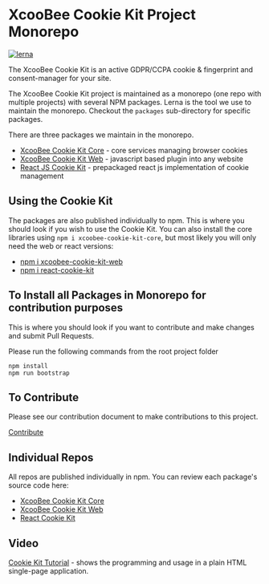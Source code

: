 # XcooBee Cookie Kit Project Monorepo

[![lerna](https://img.shields.io/badge/maintained%20with-lerna-cc00ff.svg)](https://lernajs.io/)

The XcooBee Cookie Kit is an active GDPR/CCPA cookie & fingerprint and consent-manager for your site.

The XcooBee Cookie Kit project is maintained as a monorepo (one repo with multiple projects) with several NPM
packages. Lerna is the tool we use to maintain the monorepo. Checkout the `packages`
sub-directory for specific packages.

There are three packages we maintain in the monorepo.

- [XcooBee Cookie Kit Core](https://github.com/XcooBee/xcoobee-cookie-kit/tree/master/packages/xcoobee-cookie-kit-core) - core services managing browser cookies
- [XcooBee Cookie Kit Web](https://github.com/XcooBee/xcoobee-cookie-kit/tree/master/packages/xcoobee-cookie-kit-web) - javascript based plugin into any website
- [React JS Cookie Kit](https://github.com/XcooBee/xcoobee-cookie-kit/tree/master/packages/xcoobee-cookie-kit-react) - prepackaged react js implementation of cookie management

## Using the Cookie Kit

The packages are also published individually to npm. This is where you should look if you wish to use the Cookie Kit. You can also install the core libraries using `npm i xcoobee-cookie-kit-core`, but most likely you will only need the web or react versions:

- [npm i xcoobee-cookie-kit-web](https://www.npmjs.com/package/xcoobee-cookie-kit-web)
- [npm i react-cookie-kit](https://www.npmjs.com/package/react-cookie-kit)

## To Install all Packages in Monorepo for contribution purposes
This is where you should look if you want to contribute and make changes and submit Pull Requests.

Please run the following commands from the root project folder

```
npm install
npm run bootstrap
```


## To Contribute

Please see our contribution document to make contributions to this project.

[Contribute](https://github.com/XcooBee/xcoobee-cookie-kit/blob/master/CONTRIBUTING.md)

## Individual Repos

All repos are published individually in npm. You can review each package's source code here:

- [XcooBee Cookie Kit Core](https://github.com/XcooBee/xcoobee-cookie-kit/tree/master/packages/xcoobee-cookie-kit-core)
- [XcooBee Cookie Kit Web](https://github.com/XcooBee/xcoobee-cookie-kit/tree/master/packages/xcoobee-cookie-kit-web)
- [React Cookie Kit](https://github.com/XcooBee/xcoobee-cookie-kit/tree/master/packages/xcoobee-cookie-kit-react)


## Video

[Cookie Kit Tutorial](https://youtu.be/gKYNoARNXRo) - shows the programming and usage in a plain HTML single-page application.



